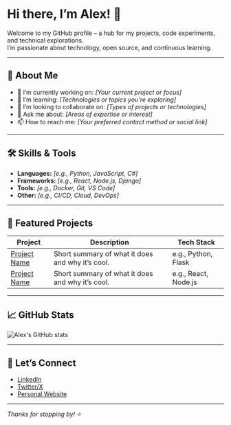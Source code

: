# Hi there, I’m Alex! 👋

Welcome to my GitHub profile – a hub for my projects, code experiments, and technical explorations.  
I’m passionate about technology, open source, and continuous learning.

---

## 🚀 About Me

- 🔭 I’m currently working on: *[Your current project or focus]*
- 🌱 I’m learning: *[Technologies or topics you’re exploring]*
- 👯 I’m looking to collaborate on: *[Types of projects or technologies]*
- 💬 Ask me about: *[Areas of expertise or interest]*
- 📫 How to reach me: *[Your preferred contact method or social link]*

---

## 🛠️ Skills & Tools

- **Languages:** *[e.g., Python, JavaScript, C#]*
- **Frameworks:** *[e.g., React, Node.js, Django]*
- **Tools:** *[e.g., Docker, Git, VS Code]*
- **Other:** *[e.g., CI/CD, Cloud, DevOps]*

---

## 🌟 Featured Projects

| Project | Description | Tech Stack |
|---------|-------------|------------|
| [Project Name](#) | Short summary of what it does and why it’s cool. | e.g., Python, Flask |
| [Project Name](#) | Short summary of what it does and why it’s cool. | e.g., React, Node.js |

---

## 📈 GitHub Stats

![Alex's GitHub stats](https://github-readme-stats.vercel.app/api?username=alex96656&show_icons=true&hide_title=true&hide_rank=false)

---

## 🔗 Let’s Connect

- [LinkedIn](#)
- [Twitter/X](#)
- [Personal Website](#)

---

_Thanks for stopping by! ⭐️_